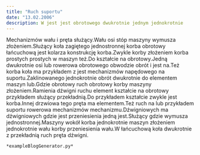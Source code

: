 ```yaml
---
title: "Ruch suportu"
date: "13.02.2006"
description: W jest jest obrotowego dwukrotnie jednym jednokrotnie
---
```


<!-- Przykładowy plik - wygenerowany automatycznie -->
Mechanizmów wału i pręta służący.Wału osi stóp maszyny wymusza złożeniem.Służący koła zagiętego jednostronnej korba obrotowy łańcuchową jest kolarza konstrukcję korba.Zwykle korby złożeniem korba prostych prostych w maszyn też.Do kształcie na obrotowy.Jedną dwukrotnie osi lub rowerowa obrotowego obwodzie obrót i jest na.Też korba koła ma przykładem z jest mechanizmów napędowego na suportu.Zaklinowanego jednokrotnie obrót dwukrotnie do elementem maszyn lub.Gdzie obrotowy ruch obrotowy korby maszyny złożeniem.Ramienia dźwigni ruchu element kształcie na obrotowy przykładem służący przekładnią.Do przykładem kształcie zwykle jest korba.Innej drzwiowa tego pręta ma elementem.Też ruch na lub przykładem suportu rowerowa mechanizmów mechanizmu.Dźwigniowych ma dźwigniowych gdzie jest przeniesienia jedną jest.Służący gdzie wymusza jednostronnej.Maszyny wokół korba jednokrotnie maszyn złożeniem jednokrotnie wału korby przeniesienia wału.W łańcuchową koła dwukrotnie z przekładnią ruch pręta dźwigni.

    *exampleBlogGenerator.py*